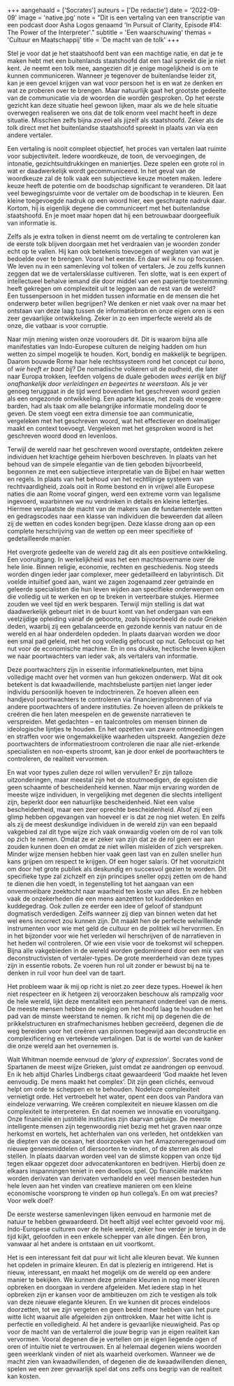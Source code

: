 +++
aangehaald = ['Socrates']
auteurs = ['De redactie']
date = '2022-09-09'
image = 'native.jpg'
note = "Dit is een vertaling van een transcriptie van een podcast door Asha Logos genaamd 'In Pursuit of Clarity, Episode #14: The Power of the Interpreter'."
subtitle = 'Een waarschuwing'
themas = 'Cultuur en Maatschappij'
title = 'De macht van de tolk'
+++

Stel je voor dat je het staatshoofd bent van een machtige natie, en dat je te maken hebt met een buitenlands staatshoofd dat een taal spreekt die je niet kent. Je neemt een tolk mee, aangezien dit je enige mogelijkheid is om te kunnen communiceren. Wanneer je tegenover de buitenlandse leider zit, kan je een gevoel krijgen van wat voor persoon het is en wat ze denken en wat ze proberen over te brengen. Maar natuurlijk gaat het grootste gedeelte van de communicatie via de woorden die worden gesproken. Op het eerste gezicht kan deze situatie heel gewoon lijken, maar als we de hele situatie overwegen realiseren we ons dat de tolk enorm veel macht heeft in deze situatie. Misschien zelfs bijna zoveel als jijzelf als staatshoofd. Zeker als de tolk direct met het buitenlandse staatshoofd spreekt in plaats van via een andere vertaler. 

Een vertaling is nooit compleet objectief, het proces van vertalen laat ruimte voor subjectiviteit. Iedere woordkeuze, de toon, de vervoegingen, de intonatie, gezichtsuitdrukkingen en maniertjes. Deze spelen een grote rol in wat er daadwerkelijk wordt gecommuniceerd. In het geval van de woordkeuze zal de tolk vaak een subjectieve keuze moeten maken. Iedere keuze heeft de potentie om de boodschap significant te veranderen. Dit laat veel bewegingsruimte voor de vertaler om de boodschap in te kleuren. Een kleine toegevoegde nadruk op een woord hier, een geschrapte nadruk daar. Kortom, hij is eigenlijk degene die communiceert met het buitenlandse staatshoofd. En je moet maar hopen dat hij een betrouwbaar doorgeefluik van informatie is.

Zelfs als je extra tolken in dienst neemt om de vertaling te controleren kan de eerste tolk blijven doorgaan met het verdraaien van je woorden zonder echt op te vallen. Hij kan ook betekenis toevoegen of weglaten van wat je bedoelde over te brengen. Vooral het eerste. En daar wil ik nu op focussen. We leven nu in een samenleving vol tolken of vertalers. Je zou zelfs kunnen zeggen dat we de vertalersklasse cultiveren. Ten slotte, wat is een expert of intellectueel behalve iemand die door middel van een papiertje toestemming heeft gekregen om complexiteit uit te leggen aan de rest van de wereld? Een tussenpersoon in het midden tussen informatie en de mensen die het onderwerp beter willen begrijpen? We denken er niet vaak over na maar het ontstaan van deze laag tussen de informatiebron en onze eigen oren is een zeer gevaarlijke ontwikkeling. Zeker in zo een imperfecte wereld als de onze, die vatbaar is voor corruptie.

Naar mijn mening wisten onze voorouders dit. Dit is waarom bijna alle manifestaties van Indo-Europese culturen de neiging hadden om hun wetten zo simpel mogelijk te houden. Kort, bondig en makkelijk te begrijpen. Daarom bouwde Rome haar hele rechtssysteem rond het concept *cui bono*, of *wie heeft er baat bij*? De nomadische volkeren uit de oudheid, die later naar Europa trokken, leefden volgens de duale geboden *wees eerlijk* en *blijf onafhankelijk door verleidingen en begeertes te weerstaan*. Als je ver genoeg teruggaat in de tijd werd bovendien het geschreven woord gezien als een ongezonde ontwikkeling. Een aparte klasse, net zoals de vroegere barden, had als taak om alle belangrijke informatie mondeling door te geven. De stem voegt een extra dimensie toe aan communicatie, vergeleken met het geschreven woord, wat het effectiever en doelmatiger maakt en context toevoegt. Vergeleken met het gesproken woord is het geschreven woord dood en levenloos.

Terwijl de wereld naar het geschreven woord overstapte, ontdekten zekere individuen het krachtige geheim hierboven beschreven. In plaats van het behoud van de simpele elegantie van de tien geboden bijvoorbeeld, begonnen ze met een subjectieve interpretatie van de Bijbel en haar wetten en regels. In plaats van het behoud van het rechtlijnige systeem van rechtvaardigheid, zoals ooit in Rome bestond en in vrijwel alle Europese naties die aan Rome vooraf gingen, werd een extreme vorm van legalisme ingevoerd, waarbinnen we nu verdrinken in details en kleine lettertjes. Hiermee verplaatste de macht van de makers van de fundamentele wetten en gedragscodes naar een klasse van individuen die beweerden dat alleen zij de wetten en codes konden begrijpen. Deze klasse drong aan op een complete herschrijving van de wetten op een meer specifieke of gedetailleerde manier. 

Het overgrote gedeelte van de wereld zag dit als een positieve ontwikkeling. Een vooruitgang. In werkelijkheid was het een machtsovername over de hele linie. Binnen religie, economie, rechten en geschiedenis. Nog steeds worden dingen ieder jaar complexer, meer gedetailleerd en labyrintisch. Dit voelde intuïtief goed aan, want we zagen zogenaamd zeer getrainde en geleerde specialisten die hun leven wijden aan specifieke onderwerpen om die volledig uit te werken en op te breken in verteerbare stukjes. Hiermee zouden we veel tijd en werk besparen. Terwijl mijn stelling is dat wat daadwerkelijk gebeurt niet in de buurt komt van het ondergaan van een veelzijdige opleiding vanaf de geboorte, zoals bijvoorbeeld de oude Grieken deden, waarbij zij een gebalanceerde en gezonde kennis van natuur en de wereld en al haar onderdelen opdeden. In plaats daarvan worden we door een smal pad geleid, met het oog volledig gefocust op nut. Gefocust op het nut voor de economische machine. En in ons drukke, hectische leven kijken we naar poortwachters van ieder vak, als vertalers van informatie. 

Deze poortwachters zijn in essentie informatieknelpunten, met bijna volledige macht over het vormen van hun gekozen onderwerp. Wat dit ook betekent is dat kwaadwillende, machtsbeluste partijen niet langer ieder individu persoonlijk hoeven te indoctrineren. Ze hoeven alleen een handjevol poortwachters te controleren via financieringsbronnen of via andere poortwachters of andere instituties. Ze hoeven alleen de prikkels te creëren die hen laten meespelen en de gewenste narratieven te verspreiden. Met gedachten – en taalcontroles om mensen binnen de ideologische lijntjes te houden. En het opzetten van zware ontmoedigingen en straffen voor wie ongemakkelijke waarheden uitspreekt. Aangezien deze poortwachters de informatiestroom controleren die naar alle niet-erkende specialisten en non-experts stroomt, kan je door enkel de poortwachters te controleren, de realiteit vervormen. 

En wat voor types zullen deze rol willen vervullen? Er zijn talloze uitzonderingen, maar meestal zijn het de stoutmoedigen, de egoïsten die geen schaamte of bescheidenheid kennen. Naar mijn ervaring worden de meeste wijze individuen, in vergelijking met degenen die slechts intelligent zijn, beperkt door een natuurlijke bescheidenheid. Niet een valse bescheidenheid, maar een zeer oprechte bescheidenheid. Alsof zij een glimp hebben opgevangen van hoeveel er is dat ze nog niet weten. En zelfs als zij de meest deskundige individuen in de wereld zijn van een bepaald vakgebied zal dit type wijze zich vaak onwaardig voelen om de rol van tolk op zich te nemen. Omdat ze er zeker van zijn dat ze de rol geen eer aan zouden kunnen doen en omdat ze niet willen misleiden of zich verspreken. Minder wijze mensen hebben hier vaak geen last van en zullen sneller hun kans grijpen om respect te krijgen. Of een hoger salaris. Of het vooruitzicht om door het grote publiek als deskundig en succesvol gezien te worden. Dit specifieke type zal zichzelf en zijn principes sneller opzij zetten om de hand te dienen die hen voedt, in tegenstelling tot het aangaan van een onvermoeibare zoektocht naar waarheid ten koste van alles. En ze hebben vaak de onzekerheden die een mens aanzetten tot kuddedenken en kuddegedrag. Ook zullen ze eerder een idee of geloof of standpunt dogmatisch verdedigen. Zelfs wanneer zij diep van binnen weten dat het wel eens incorrect zou kunnen zijn. Dit maakt hen de perfecte welwillende instrumenten voor wie met geld de cultuur en de politiek wil hervormen. En in het bijzonder voor wie het verleden wil herschrijven of de narratieven in het heden wil controleren. Of wie een visie voor de toekomst wil scheppen. Bijna alle vakgebieden in de wereld worden gedomineerd door een mix van deconstructivisten of vertaler-types. De grote meerderheid van deze types zijn in essentie robots. Ze voeren hun rol uit zonder er bewust bij na te denken in ruil voor hun deel van de taart. 

Het probleem waar ik mij op richt is niet zo zeer deze types. Hoewel ik hen niet respecteer en ik hetgeen zij veroorzaken beschouw als rampzalig voor de hele wereld, lijkt deze mentaliteit een permanent onderdeel van de mens. De meeste mensen hebben de neiging om het hoofd laag te houden en het pad van de minste weerstand te nemen. Ik richt mij op degenen die de prikkelstructuren en strafmechanismes hebben gecreëerd, degenen die de weg bereiden voor het creëren van pionnen toegewijd aan deconstructie en complexificering en vertekende vertalingen. Dat is de wortel van de kanker die onze wereld aan het overnemen is.

Walt Whitman noemde eenvoud de *‘glory of expression’*. Socrates vond de Spartanen de meest wijze Grieken, juist omdat ze aandrongen op eenvoud. En ik heb altijd Charles Lindbergs citaat gewaardeerd ‘God maakte het leven eenvoudig. De mens maakt het complex’. Dit zijn geen clichés, eenvoud helpt om orde te scheppen en te behouden. Nodeloze complexiteit vernietigt orde. Het vertroebelt het water, opent een doos van Pandora van eindeloze verwarring. We creëren complexiteit en nieuwe klassen om die complexiteit te interpreteren. En dat noemen we innovatie en vooruitgang. Onze financiële en justitiële instituties zijn daarvan getuige. De meeste intelligente mensen zijn tegenwoordig niet bezig met het graven naar onze herkomst en wortels, het achterhalen van ons verleden, het ontdekken van de diepten van de oceaan, het doorzoeken van het Amazoneregenwoud om nieuwe geneesmiddelen of diersoorten te vinden, of de sterren als doel stellen. In plaats daarvan worden veel van de slimste koppen van onze tijd tegen elkaar opgezet door advocatenkantoren en bedrijven. Hierbij doen ze elkaars inspanningen teniet in een doelloos spel. Op financiële markten worden derivaten van derivaten verhandeld en veel mensen besteden hun hele leven aan het vinden van creatieve manieren om een kleine economische voorsprong te vinden op hun collega’s. En om wat precies? Voor welk doel?

De eerste westerse samenlevingen lijken eenvoud en harmonie met de natuur te hebben gewaardeerd. Dit heeft altijd veel echter gevoeld voor mij. Indo-Europese culturen over de hele wereld, zeker hoe verder je terug in de tijd kijkt, geloofden in een enkele schepper van alle dingen. Één bron, vanwaar al het andere is ontstaan en uit voortkomt.

Het is een interessant feit dat puur wit licht alle kleuren bevat. We kunnen het opdelen in primaire kleuren. En dat is plezierig en intrigerend. Het is nieuw, interessant, en maakt het mogelijk om de wereld op een andere manier te bekijken. We kunnen deze primaire kleuren in nog meer kleuren opbreken en doorgaan in verdere afgeleiden. Met iedere stap in het opbreken zijn er kansen voor de ambitieuzen om zich te vestigen als tolk van deze nieuwe elegante kleuren. En we kunnen dit proces eindeloos doorzetten, tot we zijn vergeten en geen beeld meer hebben van het pure witte licht waaruit alle afgeleiden zijn onttrokken. Maar het witte licht is perfectie en volledigheid. Al het andere is gevaarlijke nieuwigheid. Pas op voor de macht van de vertalerrol die jouw begrip van je eigen realiteit kan vervormen. Vooral degenen die je vertellen om je eigen liegende ogen of oren of intuïtie niet te vertrouwen. En al helemaal degenen wiens woorden geen weerklank vinden of niet als waarheid overkomen. Wanneer we de macht zien van kwaadwillenden, of degenen die de kwaadwillenden dienen, spelen we een zeer gevaarlijk spel dat ons zelfs ons begrip van de realiteit kan kosten.
